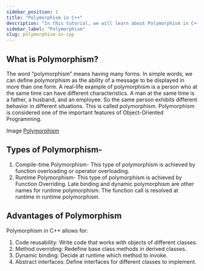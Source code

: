 ```yaml
---
sidebar_position: 1
title: "Polymorphism in C++"
description: "In this tutorial, we will learn about Polymorphism in C++ programming with the help of examples."
sidebar_label: "Polymorphism"
slug: polymorphism-in-cpp
---
```


## What is Polymorphism?
The word “polymorphism” means having many forms. In simple words, we can define polymorphism as the ability of a message to be displayed in more than one form. A real-life example of polymorphism is a person who at the same time can have different characteristics. A man at the same time is a father, a husband, and an employee. So the same person exhibits different behavior in different situations. This is called polymorphism. Polymorphism is considered one of the important features of Object-Oriented Programming.

Image
[Polymorphism](C:\Users\Shruti\OneDrive\Desktop\30-Days-Of-CPP\static\img\day-19\poly1.png)

## Types of Polymorphism-
1) Compile-time Polymorphism- This type of polymorphism is achieved by function overloading or operator overloading.
2) Runtime Polymorphism- This type of polymorphism is achieved by Function Overriding. Late binding and dynamic polymorphism are other names for runtime polymorphism. The function call is resolved at runtime in runtime polymorphism.

## Advantages of Polymorphism
Polymorphism in C++ allows for:

1) Code reusability: Write code that works with objects of different classes.
2) Method overriding: Redefine base class methods in derived classes.
3) Dynamic binding: Decide at runtime which method to invoke.
4) Abstract interfaces: Define interfaces for different classes to implement.

